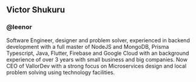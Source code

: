 ## Victor Shukuru
### @leenor
Software Engineer, designer and problem solver, experienced in backend development with a full master of NodeJS and MongoDB, Prisma Typescript, Java, Flutter, Firebase and Google Cloud with an background experience of over 3 years with small business and big companies. Now CEO of VallorDev with a strong focus on Microservices design and local problem solving using technology facilities. 

